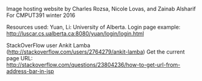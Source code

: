 Image hosting website by Charles Rozsa, Nicole Lovas, and Zainab Alsharif
For CMPUT391 winter 2016

Resources used:
Yuan, Li: University of Alberta. Login page example:  
http://luscar.cs.ualberta.ca:8080/yuan/login/login.html

StackOverFlow user Ankit Lamba (http://stackoverflow.com/users/2764279/ankit-lamba) Get the current page URL:  
http://stackoverflow.com/questions/23804236/how-to-get-url-from-address-bar-in-jsp
